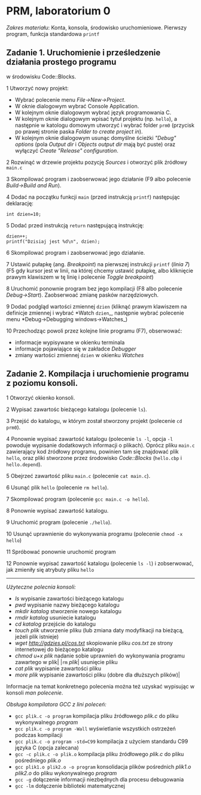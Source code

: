 # PRM, laboratorium 0


*Zakres materiału*: Konta, konsola, środowisko uruchomieniowe. Pierwszy
program, funkcja standardowa `printf`

## Zadanie 1. Uruchomienie i prześledzenie działania prostego programu
w środowisku Code::Blocks.

1 Utworzyć nowy projekt:


-   Wybrać polecenie menu *File-\>New-\>Project*.
-   W oknie dialogowym wybrać Console Application.
-   W kolejnym oknie dialogowym wybrać język programowania C.
-   W kolejnym oknie dialogowym wpisać tytuł projektu (np. `hello`), a
    następnie w katologu domowym utworzyć i wybrać folder `prm0`
    (przycisk po prawej stronie paska *Folder to create project in*).
-   W kolejnym oknie dialogowym usunąc domyślne ścieżki *"Debug"
    options* (pola *Output dir* i *Objects output dir* mają być puste)
    oraz wyłączyć *Create "Release" configuration*.

2 Rozwinąć w drzewie projektu pozycję *Sources* i otworzyć plik źródłowy `main.c`


3 Skompilować program i zaobserwować jego działanie (F9 albo polecenie *Build-\>Build and Run*).


4 Dodać na początku funkcji `main` (przed instrukcją `printf`) następując deklarację:

```
int dzien=10;
```

5 Dodać przed instrukcją `return` następującą instrukcję:

```
dzien++;
printf("Dzisiaj jest %d\n", dzien);
```

6 Skompilować program i zaobserwować jego działanie.

7 Ustawić pułapkę (ang. *Breakpoint*) na pierwszej instrukcji `printf` (*linia 7*) (F5 gdy kursor jest w linii, na której chcemy ustawić pułapkę, albo kliknięcie prawym klawiszem w tę linię i polecenie *Toggle breakpoint*)


8 Uruchomić ponownie program bez jego kompilacji (F8 albo polecenie *Debug-\>Start*). Zaobserwoać zmianę pasków narzędziowych.


9 Dodać podgląd wartości zmiennej `dzien` (kliknąć prawym klawiszem na definicje zmiennej i wybrać *Watch `dzien`\_, następnie wybrać polecenie menu *Debug-\>Debugging windows-\>Watches\_)


10 Przechodząc powoli przez kolejne linie programu (F7), obserwować:

-   informacje wypisywane w okienku terminala
-   informacje pojawiające się w zakładce *Debugger*
-   zmiany wartości zmiennej `dzien` w okienku *Watches*

## Zadanie 2. Kompilacja i uruchomienie programu z poziomu konsoli.

1 Otworzyć okienko konsoli.

2 Wypisać zawartośc bieżącego katalogu (polecenie `ls`).

3 Przejść do katalogu, w którym został stworzony projekt (polecenie `cd prm0`).

4 Ponownie wypisać zawartość katalogu (polecenie `ls -l`, opcja `-l` powoduje wypisanie dodatkowych informacji o plikach). Oprócz pliku `main.c` zawierający kod źródłowy programu, powinien tam się znajdować plik `hello`, oraz pliki stworzone przez środowisko *Code::Blocks* (`hello.cbp` i `hello.depend`).

5 Obejrzeć zawartość pliku `main.c` (polecenie `cat main.c`).

6 Usunąć plik `hello` (polecenie `rm hello`).

7 Skompilować program (polecenie `gcc main.c -o hello`).

8 Ponownie wypisać zawartość katalogu.

9 Uruchomić program (polecenie `./hello`).

10 Usunąć uprawnienie do wykonywania programu (polecenie `chmod -x hello`)

11 Spróbować ponownie uruchomić program

12 Ponownie wypisać zawartość katalogu (polecenie `ls -l`) i zobserwować, jak zmieniły się atrybuty pliku `hello`

--------------------

*Użyteczne polecnia konsoli:*


 - *ls* wypisanie zawartości bieżącego katalogu
 - *pwd* wypisanie nazwy bieżącego katalogu
 - *mkdir* *katalog* stworzenie nowego katalogu
 - *rmdir* *katalog* usuniecie katalogu
 - *cd* *katalog* przejście do katalogu
 - *touch* *plik* utworzenie pliku (lub zmiana daty modyfikacji na bieżącą, jeżeli plik istnieje)
 - *wget* *http://gdzies.pl/cos.txt* skopiowanie pliku *cos.txt* ze strony internetowej do bieżącego katalogu
 - *chmod u+x* *plik*  nadanie sobie uprawnień do wykonywania programu zawartego w plik| |`rm` *plik*| usunięcie pliku
 - *cat* *plik* wypisanie zawartości pliku
 - *more* *plik* wypisanie zawartości pliku (dobre dla dłuższych plików)|

Informacje na temat konkretnego polecenia można też uzyskać wypisując w
konsoli *man* *polecenie*.

*Obsługa kompilatora GCC z lini poleceń:*

 - `gcc plik.c -o program`  kompilacja pliku źródłowego *plik.c* do pliku wykonywalnego *program*
 - `gcc plik.c -o program -Wall` wyświetlanie wszystkich ostrzeżeń podczas kompilacji
 - `gcc plik.c -o program -std=C99` kompilacja z użyciem standardu C99 języka C (opcja zalecana)
 - `gcc -c plik.c -o plik.o`  kompilacja pliku źródłowego *plik.c* do pliku pośredniego *plik.o*
 - `gcc plik1.o plik2.o -o program` konsolidacja plików pośrednich *plik1.o* *plik2.o* do pliku wykonywalnego *program*
 - `gcc -g` dołączenie informacji niezbędnych dla procesu debugowania
 - `gcc -lm` dołączenie biblioteki matematycznej

